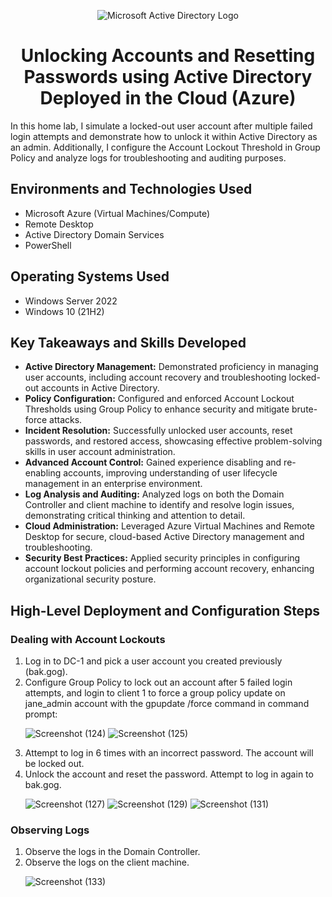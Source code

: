 <p align="center">
  <img src="https://i.imgur.com/pU5A58S.png" alt="Microsoft Active Directory Logo"/>
</p>

<h1 align="center"> Unlocking Accounts and Resetting Passwords using Active Directory Deployed in the Cloud (Azure)</h1>
<p>In this home lab, I simulate a locked-out user account after multiple failed login attempts and demonstrate how to unlock it within Active Directory as an admin. Additionally, I configure the Account Lockout Threshold in Group Policy and analyze logs for troubleshooting and auditing purposes.</p>


<h2>Environments and Technologies Used</h2>
<ul>
  <li>Microsoft Azure (Virtual Machines/Compute)</li>
  <li>Remote Desktop</li>
  <li>Active Directory Domain Services</li>
  <li>PowerShell</li>
</ul>

<h2>Operating Systems Used</h2>
<ul>
  <li>Windows Server 2022</li>
  <li>Windows 10 (21H2)</li>
</ul>

<h2>Key Takeaways and Skills Developed</h2>
<ul>
  <li><strong>Active Directory Management:</strong> Demonstrated proficiency in managing user accounts, including account recovery and troubleshooting locked-out accounts in Active Directory.</li>
  <li><strong>Policy Configuration:</strong> Configured and enforced Account Lockout Thresholds using Group Policy to enhance security and mitigate brute-force attacks.</li>
  <li><strong>Incident Resolution:</strong> Successfully unlocked user accounts, reset passwords, and restored access, showcasing effective problem-solving skills in user account administration.</li>
  <li><strong>Advanced Account Control:</strong> Gained experience disabling and re-enabling accounts, improving understanding of user lifecycle management in an enterprise environment.</li>
  <li><strong>Log Analysis and Auditing:</strong> Analyzed logs on both the Domain Controller and client machine to identify and resolve login issues, demonstrating critical thinking and attention to detail.</li>
  <li><strong>Cloud Administration:</strong> Leveraged Azure Virtual Machines and Remote Desktop for secure, cloud-based Active Directory management and troubleshooting.</li>
  <li><strong>Security Best Practices:</strong> Applied security principles in configuring account lockout policies and performing account recovery, enhancing organizational security posture.</li>
</ul>

<h2>High-Level Deployment and Configuration Steps</h2>

<h3>Dealing with Account Lockouts</h3>
<ol>
  <li>Log in to DC-1 and pick a user account you created previously (bak.gog).</li>

  <li>Configure Group Policy to lock out an account after 5 failed login attempts, and login to client 1 to force a group policy update on jane_admin account with the gpupdate /force command in command prompt:</li>
  <p align="center">
    
  ![Screenshot (124)](https://github.com/user-attachments/assets/f0d3e9f1-d884-4ba3-850e-e8daa41c098e)
![Screenshot (125)](https://github.com/user-attachments/assets/b17fda9f-da51-487a-9dfe-06a7e75f031d)


  </p>

  <li>Attempt to log in 6 times with an incorrect password. The account will be locked out.</li>

  <li>Unlock the account and reset the password. Attempt to log in again to bak.gog.</li>
  <p align="center">
   
  ![Screenshot (127)](https://github.com/user-attachments/assets/5b746fca-e12e-4286-a310-373dc6c0e9f3)
  ![Screenshot (129)](https://github.com/user-attachments/assets/5e996cac-f0a5-4ba3-824d-d8514c456cb5)
![Screenshot (131)](https://github.com/user-attachments/assets/343c1e59-4bed-448f-b64f-5ba6a574b57e)

  

  </p>
</ol>


<h3>Observing Logs</h3>
<ol>
  <li>Observe the logs in the Domain Controller.</li>
  <li>Observe the logs on the client machine.</li>
  <p align="center">
    
  ![Screenshot (133)](https://github.com/user-attachments/assets/6ea91aa1-7b15-4370-89b7-9a69c574e52d)

  </p>
</ol>



